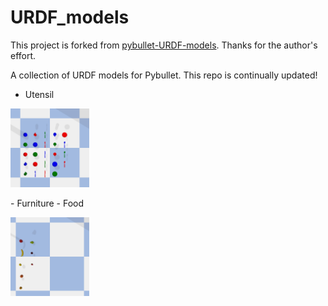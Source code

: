 # URDF_models

This project is forked from [pybullet-URDF-models](https://github.com/ChenEating716/pybullet-URDF-models). Thanks for the author's effort.

A collection of URDF models for Pybullet. This repo is continually updated!
- Utensil
<p align="left">
    <a href="">
        <img src="utensil.jpeg" alt="[Logo]" width="25%">
    </a>
</p>
- Furniture
- Food
<p align="left">
    <a href="">
        <img src="food.jpeg" alt="[Logo]" width="25%">
    </a>
</p>

